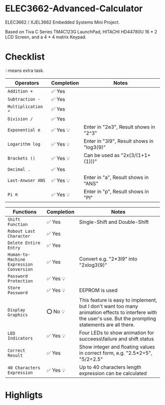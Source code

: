 # ELEC3662-Advanced-Calculator
ELEC3662 / XJEL3662 Embedded Systems Mini Project. 

Based on Tiva C Series TM4C123G LaunchPad, HITACHI HD44780U 16 * 2 LCD Screen, and a 4 \* 4 matrix Keypad.

# Checklist

💡means extra task.

|Operators            |Completion                     |Notes                        |
|----------------|-------------------------------|-----------------------------|
|`Addition +`|✅ Yes|          |
|`Subtraction -`|✅ Yes| |
|`Multiplication *`|✅ Yes| |
|`Division /`|✅ Yes|  |
|`Exponential e`|✅ Yes 💡|Enter in "2e3", Result shows in "2^3"|
|`Logarithm log`|✅ Yes 💡|Enter in "3l9", Result shows in "log3(9)"|
|`Brackets ()`|✅ Yes 💡|Can be used as "2x(3/(1+1+(1)))"|
|`Decimal .`|✅ Yes|
|`Last-Anwser ANS`|✅ Yes 💡|Enter in "a", Result shows in "ANS"|
|`Pi π`|✅ Yes 💡|Enter in "p", Result shows in "PI"|


|Functions            | Completion        | Notes          |
|-------------------------|-------------------------------|-----------------------------|
|`Shift Function`|✅ Yes|Single-Shift and Double-Shift|
|`Robout Last Character`|✅ Yes|  |
|`Delete Entire Entry`|✅ Yes|  |
|`Human-to-Machine Expression Conversion`|✅ Yes|Convert e.g. "2\*3l9" into "2xlog3(9)"|
|`Password Protection`|✅ Yes 💡|  |
|`Store Password`|✅ Yes 💡|EEPROM is used|
|`Display Graphics`|⭕ No 💡 |This feature is easy to implement, but I don't want too many animation effects to interfere with the user's use. But the prompting statements are all there. |
|`LED Indicators`|✅ Yes 💡|Four LEDs to show animation for succeess\failure and shift status|
|`Correct Result`|✅ Yes|Show integer and floating values in correct form, e.g. "2.5\*2=5", "5/2=2.5" |
|`40 Characters Expression`|✅ Yes 💡| Up to 40 characters length expression can be calculated|

# Highligts

